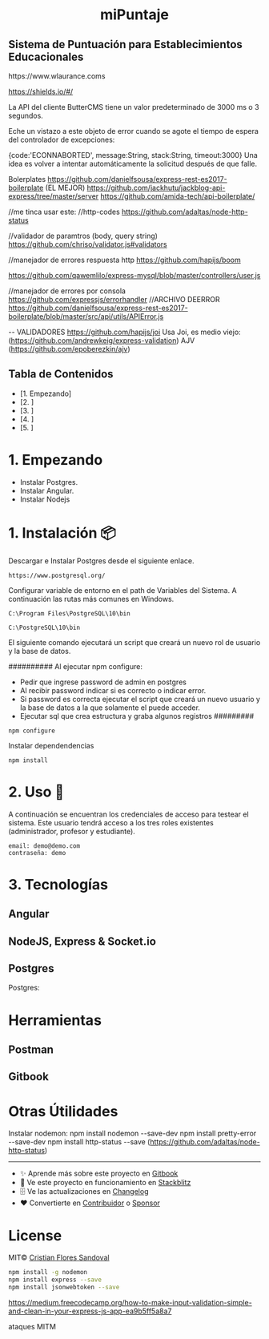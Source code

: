 <h1 align="center">
    miPuntaje
</h1>
<h2>
    Sistema de Puntuación para Establecimientos Educacionales
</h2>
https://www.wlaurance.coms

https://shields.io/#/

 La API del cliente ButterCMS tiene un valor predeterminado de 3000 ms o 3 segundos.

Eche un vistazo a este objeto de error cuando se agote el tiempo de espera del controlador de excepciones:

{code:'ECONNABORTED', message:String, stack:String, timeout:3000}
Una idea es volver a intentar automáticamente la solicitud después de que falle. 

Bolerplates
https://github.com/danielfsousa/express-rest-es2017-boilerplate (EL MEJOR)
https://github.com/jackhutu/jackblog-api-express/tree/master/server
https://github.com/amida-tech/api-boilerplate/

//me tinca usar este:
//http-codes
https://github.com/adaltas/node-http-status

//validador de paramtros (body, query string)
https://github.com/chriso/validator.js#validators


//manejador de errores respuesta http
https://github.com/hapijs/boom

https://github.com/qawemlilo/express-mysql/blob/master/controllers/user.js

//manejador de errores por consola
https://github.com/expressjs/errorhandler
//ARCHIVO DEERROR
https://github.com/danielfsousa/express-rest-es2017-boilerplate/blob/master/src/api/utils/APIError.js


-- VALIDADORES
https://github.com/hapijs/joi
Usa Joi, es medio viejo: (https://github.com/andrewkeig/express-validation)
AJV (https://github.com/epoberezkin/ajv)

## Tabla de Contenidos
- [1. Empezando]
- [2. ]
- [3. ]
- [4. ]
- [5. ]

# 1. Empezando

+ Instalar Postgres.
+ Instalar Angular.
+ Instalar Nodejs

# 1. Instalación 📦

Descargar e Instalar Postgres desde el siguiente enlace.
```
https://www.postgresql.org/
```
Configurar variable de entorno en el path de Variables del Sistema. A continuación las rutas más comunes en Windows.

```
C:\Program Files\PostgreSQL\10\bin
```

```
C:\PostgreSQL\10\bin
```



El siguiente comando ejecutará un script que creará un nuevo rol de usuario y la base de datos.

##########
Al ejecutar npm configure:
+ Pedir que ingrese password de admin en postgres
+ Al recibir password indicar si es correcto o indicar error.
+ Si password es correcta ejecutar el script que creará un nuevo usuario y la base de datos a la que solamente el puede acceder.
+ Ejecutar sql que crea estructura y graba algunos registros
#########

```
npm configure
```

Instalar dependendencias
```
npm install
```
# 2. Uso 🚀

A continuación se encuentran los credenciales de acceso para testear el sistema. Este usuario tendrá acceso a los tres roles existentes (administrador, profesor y estudiante).

```
email: demo@demo.com
contraseña: demo
```


# 3. Tecnologías

## Angular

## NodeJS, Express & Socket&#46;io

## Postgres

Postgres:


# Herramientas

## Postman

## Gitbook

# Otras Útilidades
Instalar nodemon:
npm install nodemon --save-dev
npm install pretty-error --save-dev
npm install http-status --save (https://github.com/adaltas/node-http-status)

---

- ✨ Aprende más sobre este proyecto en [Gitbook](https://ngxs.gitbooks.io/ngxs/)
- 🚀 Ve este proyecto en funcionamiento en [Stackblitz](https://stackblitz.com/edit/ngxs-simple)
- 🗄  Ve las actualizaciones en [Changelog](CHANGELOG.md)
- ❤️ Convertierte en [Contribuidor](docs/community/contributors.md) o [Sponsor](/docs/community/sponsors.md)

# License

MIT© [Cristian Flores Sandoval](https://github.com/cristianfloresee)

```sh
npm install -g nodemon
npm install express --save
npm install jsonwebtoken --save

```

https://medium.freecodecamp.org/how-to-make-input-validation-simple-and-clean-in-your-express-js-app-ea9b5ff5a8a7

ataques MITM